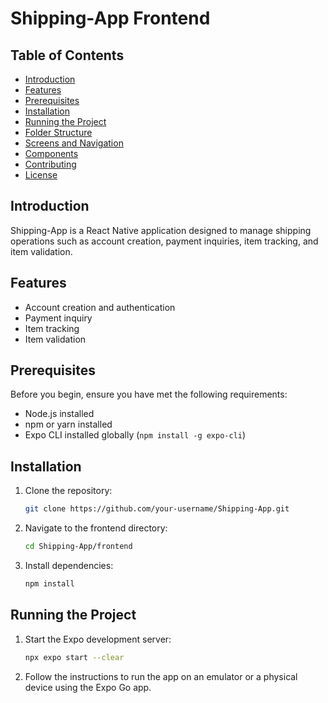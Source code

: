# Shipping-App Frontend

## Table of Contents

- [Introduction](#introduction)
- [Features](#features)
- [Prerequisites](#prerequisites)
- [Installation](#installation)
- [Running the Project](#running-the-project)
- [Folder Structure](#folder-structure)
- [Screens and Navigation](#screens-and-navigation)
- [Components](#components)
- [Contributing](#contributing)
- [License](#license)

## Introduction

Shipping-App is a React Native application designed to manage shipping operations such as account creation, payment inquiries, item tracking, and item validation.

## Features

- Account creation and authentication
- Payment inquiry
- Item tracking
- Item validation

## Prerequisites

Before you begin, ensure you have met the following requirements:

- Node.js installed
- npm or yarn installed
- Expo CLI installed globally (`npm install -g expo-cli`)

## Installation

1. Clone the repository:
   ```bash
   git clone https://github.com/your-username/Shipping-App.git
   ```
2. Navigate to the frontend directory:
   ```bash
   cd Shipping-App/frontend
   ```
3. Install dependencies:
   ```bash
   npm install
   ```

## Running the Project

1. Start the Expo development server:
   ```bash
   npx expo start --clear
   ```
2. Follow the instructions to run the app on an emulator or a physical device using the Expo Go app.

